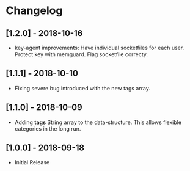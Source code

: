 # Changelog

## [1.2.0] - 2018-10-16

- key-agent improvements: Have individual socketfiles for each user. Protect key with memguard. Flag socketfile correcty.

## [1.1.1] - 2018-10-10

- Fixing severe bug introduced with the new tags array.

## [1.1.0] - 2018-10-09

- Adding __tags__ String array to the data-structure. This allows flexible categories in the long run.

## [1.0.0] - 2018-09-18

- Initial Release

